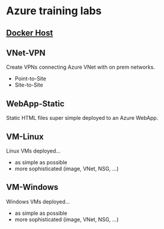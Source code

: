 # Azure training labs

## [Docker Host](./Docker-Host/Docker-Host.md)

## VNet-VPN

Create VPNs connecting Azure VNet with on prem networks.

* Point-to-Site
* Site-to-Site

## WebApp-Static

Static HTML files super simple deployed to an Azure WebApp.

## VM-Linux

Linux VMs deployed...

* as simple as possible
* more sophisticated (image, VNet, NSG, ...)

## VM-Windows

Windows VMs deployed...

* as simple as possible
* more sophisticated (image, VNet, NSG, ...)
